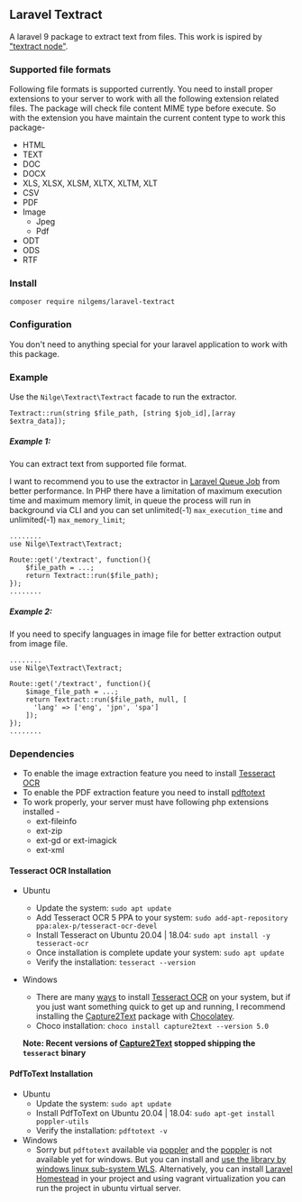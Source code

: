 ## Laravel Textract
A laravel 9 package to extract text from files. This work is ispired by ["textract node"](https://www.npmjs.com/package/textract).

### Supported file formats
Following file formats is supported currently. You need to install proper extensions
to your server to work with all the following extension related files. The package will 
check file content MIME type before execute. So with the extension you have maintain
the current content type to work this package-
- HTML
- TEXT
- DOC
- DOCX
- XLS, XLSX, XLSM, XLTX, XLTM, XLT
- CSV
- PDF
- Image
  - Jpeg
  - Pdf
- ODT
- ODS
- RTF

### Install
``` 
composer require nilgems/laravel-textract
```
### Configuration
You don't need to anything special for your laravel application to work with this
package.
### Example
Use the ```Nilge\Textract\Textract``` facade to run the extractor. 
```
Textract::run(string $file_path, [string $job_id],[array $extra_data]);
```
##### Example 1: 
You can extract text from supported file format.

I want to recommend you to use the extractor in [Laravel Queue Job](https://laravel.com/docs/9.x/queues#creating-jobs) from better performance. In PHP there have a limitation of maximum execution time and maximum memory limit, in queue the process will run in background via CLI and you can set unlimited(-1) ```max_execution_time``` and unlimited(-1) ```max_memory_limit```;
```
........
use Nilge\Textract\Textract;

Route::get('/textract', function(){
    $file_path = ...;
    return Textract::run($file_path);
});
........
```

##### Example 2:
If you need to specify languages in image file for better extraction output from image file.
```
........
use Nilge\Textract\Textract;

Route::get('/textract', function(){
    $image_file_path = ...;
    return Textract::run($file_path, null, [
      'lang' => ['eng', 'jpn', 'spa']
    ]);
});
........
```
### Dependencies
- To enable the image extraction feature you need to install [Tesseract OCR](https://github.com/tesseract-ocr/tesseract)
- To enable the PDF extraction feature you need to install [pdftotext](http://www.xpdfreader.com/download.html)
- To work properly, your server must have following php extensions installed -
  - ext-fileinfo
  - ext-zip
  - ext-gd or ext-imagick
  - ext-xml
#### Tesseract OCR Installation
- Ubuntu
  - Update the system: ```sudo apt update```
  - Add Tesseract OCR 5 PPA to your system: ```sudo add-apt-repository ppa:alex-p/tesseract-ocr-devel```
  - Install Tesseract on Ubuntu 20.04 | 18.04: ```sudo apt install -y tesseract-ocr```
  - Once installation is complete update your system: ```sudo apt update```
  - Verify the installation: ```tesseract --version```
- Windows
  - There are many [ways](https://github.com/tesseract-ocr/tesseract/wiki#windows) to install [Tesseract OCR](https://github.com/tesseract-ocr/tesseract) on your system, but if you just want something quick to get up and running, I recommend installing the [Capture2Text](https://chocolatey.org/packages/capture2text) package with [Chocolatey](https://chocolatey.org/). 
  - Choco installation: ```choco install capture2text --version 5.0```

  **Note: Recent versions of [Capture2Text](https://chocolatey.org/packages/capture2text) stopped shipping the ```tesseract``` binary**

#### PdfToText Installation
- Ubuntu
  - Update the system: ```sudo apt update```
  - Install PdfToText on Ubuntu 20.04 | 18.04: ```sudo apt-get install poppler-utils```
  - Verify the installation: ```pdftotext -v```
- Windows
  - Sorry but ```pdftotext``` available via [poppler](https://poppler.freedesktop.org/) and the [poppler](https://poppler.freedesktop.org/) is not available yet for windows. But you can install and [use the library by windows linux sub-system WLS](https://towardsdatascience.com/poppler-on-windows-179af0e50150). Alternatively, you can install [Laravel Homestead](https://laravel.com/docs/9.x/homestead) in your project and using vagrant virtualization you can run the project in ubuntu virtual server. 